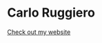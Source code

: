 Carlo Ruggiero
========================================================================
[Check out my website][0]

[0]: https://crugggiero.github.io

